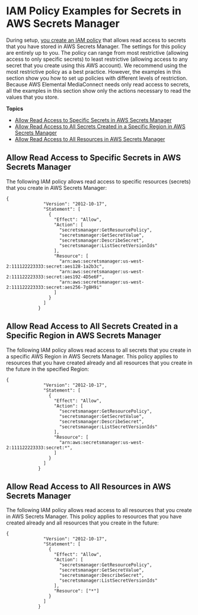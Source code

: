 # IAM Policy Examples for Secrets in AWS Secrets Manager<a name="key-management-iam-policy-examples-for-asm-secrets"></a>

During setup, [you create an IAM policy](setting-up-policy-for-mediaconnect.md) that allows read access to secrets that you have stored in AWS Secrets Manager\. The settings for this policy are entirely up to you\. The policy can range from most restrictive \(allowing access to only specific secrets\) to least restrictive \(allowing access to any secret that you create using this AWS account\)\. We recommend using the most restrictive policy as a best practice\. However, the examples in this section show you how to set up policies with different levels of restriction\. Because AWS Elemental MediaConnect needs only read access to secrets, all the examples in this section show only the actions necessary to read the values that you store\. 

**Topics**
+ [Allow Read Access to Specific Secrets in AWS Secrets Manager](#key-management-iam-policy-examples-specific-secrets)
+ [Allow Read Access to All Secrets Created in a Specific Region in AWS Secrets Manager](#key-management-asm-policy-examples)
+ [Allow Read Access to All Resources in AWS Secrets Manager](#key-management-iam-policy-examples-all-asm-secrets)

## Allow Read Access to Specific Secrets in AWS Secrets Manager<a name="key-management-iam-policy-examples-specific-secrets"></a>

The following IAM policy allows read access to specific resources \(secrets\) that you create in AWS Secrets Manager:

```
{
              "Version": "2012-10-17",
              "Statement": [
                {
                  "Effect": "Allow",
                  "Action": [
                    "secretsmanager:GetResourcePolicy",
                    "secretsmanager:GetSecretValue",
                    "secretsmanager:DescribeSecret",
                    "secretsmanager:ListSecretVersionIds"
                  ],
                  "Resource": [
                    "arn:aws:secretsmanager:us-west-2:111122223333:secret:aes128-1a2b3c",
                    "arn:aws:secretsmanager:us-west-2:111122223333:secret:aes192-4D5e6F",
                    "arn:aws:secretsmanager:us-west-2:111122223333:secret:aes256-7g8H9i"
                  ]
                }
              ]
            }
```

## Allow Read Access to All Secrets Created in a Specific Region in AWS Secrets Manager<a name="key-management-asm-policy-examples"></a>

The following IAM policy allows read access to all secrets that you create in a specific AWS Region in AWS Secrets Manager\. This policy applies to resources that you have created already and all resources that you create in the future in the specified Region:

```
{
              "Version": "2012-10-17",
              "Statement": [
                {
                  "Effect": "Allow",
                  "Action": [
                    "secretsmanager:GetResourcePolicy",
                    "secretsmanager:GetSecretValue",
                    "secretsmanager:DescribeSecret",
                    "secretsmanager:ListSecretVersionIds"
                  ],
                  "Resource": [
                    "arn:aws:secretsmanager:us-west-2:111122223333:secret:*",
                  ]
                }
              ]
            }
```

## Allow Read Access to All Resources in AWS Secrets Manager<a name="key-management-iam-policy-examples-all-asm-secrets"></a>

The following IAM policy allows read access to all resources that you create in AWS Secrets Manager\. This policy applies to resources that you have created already and all resources that you create in the future:

```
{
              "Version": "2012-10-17",
              "Statement": [
                {
                  "Effect": "Allow",
                  "Action": [
                    "secretsmanager:GetResourcePolicy",
                    "secretsmanager:GetSecretValue",
                    "secretsmanager:DescribeSecret",
                    "secretsmanager:ListSecretVersionIds"
                  ],
                  "Resource": ["*"]
                }
              ]
            }
```